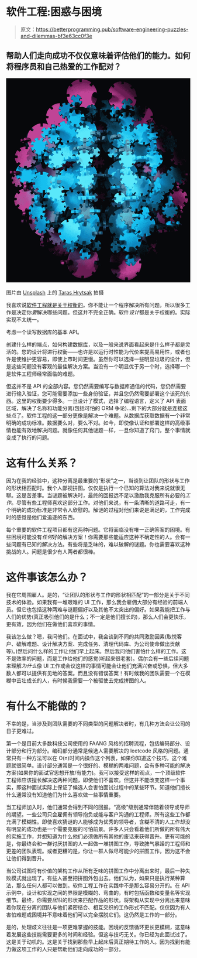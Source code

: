 # 软件工程:困惑与困境

> 原文：<https://betterprogramming.pub/software-engineering-puzzles-and-dilemmas-bf3e63cc0f3e>

## 帮助人们走向成功不仅仅意味着评估他们的能力。如何将程序员和自己热爱的工作配对？

![](img/0938576c9e3e1b15e83967f13ce34815.png)

图片由 [Unsplash](https://unsplash.com/s/photos/puzzle?utm_source=unsplash&utm_medium=referral&utm_content=creditCopyText) 上的 [Taras Hrytsak](https://unsplash.com/@dk10g?utm_source=unsplash&utm_medium=referral&utm_content=creditCopyText) 拍摄

我喜欢说[软件工程就是关于权衡的](https://matt-schellhas.medium.com/fortune-telling-hocus-pocus-and-software-design-4cbd25d5281e)。你不能让一个程序解决所有问题，所以很多工作是决定你*要*解决哪些问题。但这并不完全正确。软件*设计*都是关于权衡的。实际实现不太统一。

考虑一个读写数据库的基本 API。

创建什么样的端点，如何构建数据库，以及一般来说界面看起来是什么样子都是灵活的。您的设计将进行权衡——也许是以运行时性能为代价来提高易用性，或者也许是使维护更容易，即使上市时间更慢。虽然你可以选择一些明显垃圾的设计，但是这些问题没有客观的最佳解决方案。当没有一个明显优于另一个时，选择哪一个是软件工程师经常面临的难题。

但这并不是 API 的全部内容。您仍然需要编写与数据库通信的代码，您仍然需要进行输入验证，您可能需要添加一些身份验证，并且您仍然需要部署这个该死的东西。这里的权衡要少得多。一旦设计了模式，选择了编程语言，定义了 API 表面区域，解决了名称和功能分离(包括可怕的 ORM 争论)…剩下的大部分就是连接这些点了。软件工程的这一部分更像是解决一个难题。从数据库获取数据有一个非常明确的成功标准。数据要么对，要么不对。如今，即使像认证和部署这样的高级事情也能有效地解决问题。就像任何其他谜题一样，一旦你知道了窍门，整个事情就变成了执行的问题。

# 这有什么关系？

因为在我的经验中，这种分离是最重要的“形状”之一，当谈到让团队的形状与工作的形状相匹配时。我个人鄙视拼图。仅仅是执行一个已知的算法对我来说就很无聊。这是苦差事。当谜题被解决时，最终的回报远不足以激励我克服所有必要的*工作*。尽管有些工程师喜欢这部分工作。对他们来说，有一条清晰的道路可走，有一个明确的成功标准是非常令人欣慰的。解谜的过程对他们来说是满足的，工作完成时的感觉是他们爱追逐的东西。

每个重要的软件工程项目都有这两种问题。它将面临没有唯一正确答案的困境。有些困境可能没有*任何*好的解决方案！你需要那些能适应这种不确定性的人。会有一些问题有已知的解决方法。有些将是乏味的，难以破解的谜题。你也需要喜欢这种挑战的人。问题是很少有人两者都很棒。

# 这件事该怎么办？

我在它周围雇人。是的，“让团队的形状与工作的形状相匹配”的一部分是关于不同技术的体验。如果我有一堆艰难的 UI 工作，那么我会雇佣大部分有经验的前端人员。但它也包括这种两难与谜题偏好以及其他不太突出的偏好。如果我能把工作与人们的优势(真正吸引他们的是什么；不一定是他们擅长的)，那么人们会更快乐，更有效，因为他们在做他们喜欢的事情。

我该怎么做？嗯，我问他们。在面试中，我会谈到不同的共同激励因素(取悦客户、破解难题、设计解决方案、完成任务、清理代码库、为公司使命做出贡献等)。)然后问什么样的工作让他们早上起床。然后我问他们害怕什么样的工作。这不是效率的问题，而是工作给他们的感觉(听起来很老套)。偶尔会有一些后续问题来理解*为什么*像 UI 工作或会议这样的事情可能会让他们充满兴奋或恐惧，但大多数人都可以提供有见地的答案。而且没有错误答案！有时候我的团队需要一个在模糊中茁壮成长的人，有时候我需要一个被驱使去完成拼图的人。

# 有什么不能做的？

不幸的是，当涉及到团队需要的不同类型的问题解决者时，有几种方法会让公司的日子更难过。

第一个是目前大多数科技公司使用的 FAANG 风格的招聘流程，包括编码部分、设计部分和行为部分。编码部分通常是候选人需要解决的 leetcode 风格的问题。通常只有一种方法可以在 O(n)时间内操作这个列表，如果你知道这个技巧，这个难题就很简单。设计部分通常是一个很好的、模糊的两难问题，会有多种可能的解决方案(如果你的面试官思想开放/有能力)。我可以接受这样的观点，一个顶级软件工程师应该擅长解决这两种问题，即使他们不喜欢。但这并不能改变这样一个事实，即这种面试实际上保证了候选人会害怕面试过程中的某些环节。知道他们擅长什么通常没有知道他们为什么喜欢做一些事情重要。

当工程师加入时，他们通常会得到不同的回报。“高级”级别通常伴随着领导或导师的期望。一些公司只会雇佣有领导抱负或能与客户沟通的工程师。所有这些工作都充满了模糊性。即使喜欢猜谜的人能够成为优秀的领导者，含糊不清的人工作却没有明显的成功也是一个需要克服的可怕前景。许多人只会看着他们所做的所有伟大的实施工作，并想知道为什么他们必须做所有其他的废话来获得晋升。更有可能的是，你最终会和一群讨厌拼图的人一起做一堆拼图工作，导致脾气暴躁的工程师和更差的团队表现。或者更糟的是，你让一群人做尽可能少的拼图工作，因为这不会让他们得到晋升。

当公司试图将有价值的架构工作从所有乏味的拼图工作中分离出来时，最后一种失败模式就出现了。有些人甚至把拼图外包出去。他们认为，如果只是执行某种算法，那么任何人都可以做到。软件工程工作在实践中不是那么容易分开的。在 API 示例中，设计和实现之间的界限是模糊的、弯曲的，有时包括函数和变量名等实现细节。最终，你需要*团队*的形状来匹配作品的形状。将架构从实现中分离出来意味着你现在分离的团队与他们紧密结合、相互交织的工作形式不匹配。仅仅因为有人害怕难题或困境并不意味着他们可以完全摆脱它们。这仍然是工作的一部分。

是的，处理歧义往往是一项更难掌握的技能。困境的反馈循环更长更模糊，这意味着发展这些技能需要更多的时间和经验。但这与技巧无关。你已经为此面试过了。这是关于动机的。这是关于找到那些早上起床后真正期待工作的人。因为找到有能力做这项工作的人只是帮助他们走向成功的一部分。